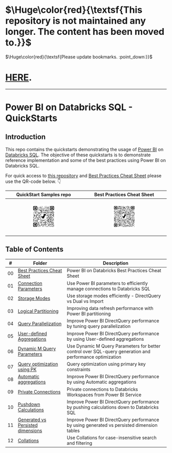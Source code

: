 # $\Huge\color{red}{\textsf{This repository is not maintained any longer. The content has been moved to.}}$ 

$\Huge\color{red}{\textsf{Please update bookmarks. :point_down:}}$

# [HERE](https://github.com/databricks-solutions/power-bi-on-databricks-quickstarts).

---


# Power BI on Databricks SQL - QuickStarts


## Introduction
This repo contains the quickstarts demonstrating the usage of [Power BI](https://powerbi.microsoft.com/) on [Databricks SQL](https://www.databricks.com/product/databricks-sql). The objective of these quickstarts is to demonstrate reference implementation and some of the best practices using Power BI on Databricks SQL.

For quick access to [this repository](.) and [Best Practices Cheat Sheet](https://www.databricks.com/sites/default/files/2025-04/2025-04-power-bi-on-databricks-best-practices-cheat-sheet.pdf) please use the QR-code below. 👇


| QuickStart Samples repo | Best Practices Cheat Sheet |
| ------ | ----------- |
| <p align="center"> <img width="35%" src="./images/qrcode-repo.png" /> </p> | <p align="center"> <img width="30%" src="./images/qrcode-cheatsheet.png" /> </p> |

## Table of Contents

| #    | Folder | Description |
| ---- | ------ | ----------- |
| 00   | [Best Practices Cheat Sheet](00.%20Best%20Practices%20Cheat%20Sheet/)    | Power BI on Databricks Best Practices Cheat Sheet    |
| 01   | [Connection Parameters](01.%20Connection%20Parameters/)    | Use Power BI parameters to efficiently manage connections to Databricks SQL    |
| 02   | [Storage Modes](./02.%20Storage%20Modes/)    | Use storage modes efficiently - DirectQuery vs Dual vs Import    |
| 03   | [Logical Partitioning](./03.%20Logical%20Partitioning/)    | Improving data refresh performance with Power BI partitioning    |
| 04   | [Query Parallelization](./04.%20Query%20Parallelization/)    | Improve Power BI DirectQuery performance by tuning query parallelization    |
| 05   | [User-defined Aggregations](./05.%20User-defined%20Aggregations/)    | Improve Power BI DirectQuery performance by using User-defined aggregations    |
| 06   | [Dynamic M Query Parameters](./06.%20Dynamic%20M%20Query%20Parameters/)    |  Use Dynamic M Query Parameters for better control over SQL-query generation and performance optimization   |
| 07   | [Query optimization using PK](./07.%20Query%20optimization%20using%20PK/)    |  Query optimization using primary key constraints   |
| 08   | [Automatic aggregations](./08.%20Automatic%20aggregations/)    |  Improve Power BI DirectQuery performance by using Automatic aggregations   |
| 09   | [Private Connections](./09.%20Private%20Connections/)    |  Private connections to Databricks Workspaces from Power BI Service   |
| 10   | [Pushdown Calculations](10.%20Pushdown%20Calculations/)    |  Improve Power BI DirectQuery performance by pushing calculations down to Databricks SQL  |
| 11   | [Generated vs Persisted dimensions](./11.%20Generated%20vs%20Persisted%20dimension/)    |  Improve Power BI DirectQuery performance by using generated vs persisted dimension tables  |
| 12   | [Collations](./12.%20Collations/)    |  Use Collations for case-insensitive search and filtering  |